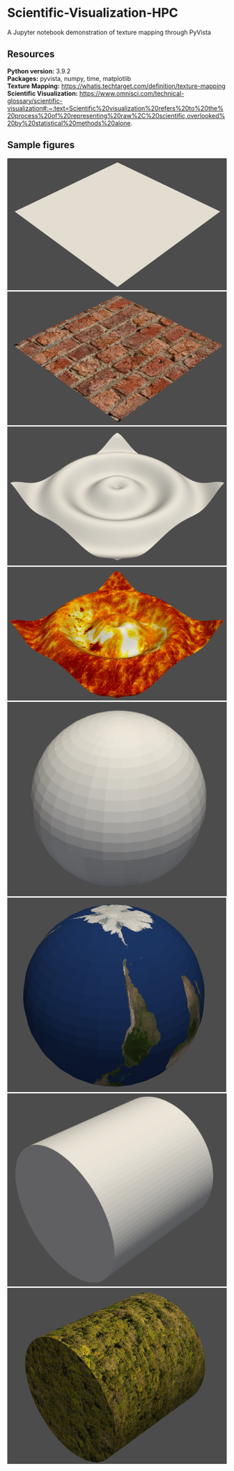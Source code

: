 # Scientific-Visualization-HPC
A Jupyter notebook demonstration of texture mapping through PyVista 

## Resources
**Python version:** 3.9.2 <br>
**Packages:** pyvista, numpy, time, matplotlib <br>
**Texture Mapping:** https://whatis.techtarget.com/definition/texture-mapping <br>
**Scientific Visualization:** https://www.omnisci.com/technical-glossary/scientific-visualization#:~:text=Scientific%20visualization%20refers%20to%20the%20process%20of%20representing%20raw%2C%20scientific,overlooked%20by%20statistical%20methods%20alone.

## Sample figures
![Figure 1](https://github.com/Ellie190/Scientific-Visualization-HPC/blob/main/Sample%20figures/TM1.png)
![Figure 2](https://github.com/Ellie190/Scientific-Visualization-HPC/blob/main/Sample%20figures/TM2.png)
![Figure 3](https://github.com/Ellie190/Scientific-Visualization-HPC/blob/main/Sample%20figures/TM3.png)
![Figure 4](https://github.com/Ellie190/Scientific-Visualization-HPC/blob/main/Sample%20figures/TM4.png)
![Figure 5](https://github.com/Ellie190/Scientific-Visualization-HPC/blob/main/Sample%20figures/TM5.png)
![Figure 6](https://github.com/Ellie190/Scientific-Visualization-HPC/blob/main/Sample%20figures/TM6.png)
![Figure 7](https://github.com/Ellie190/Scientific-Visualization-HPC/blob/main/Sample%20figures/TM7.png)
![Figure 8](https://github.com/Ellie190/Scientific-Visualization-HPC/blob/main/Sample%20figures/TM8.png)
